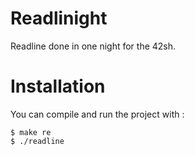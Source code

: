 # Readlinight
Readline done in one night for the 42sh.<br>

# Installation
You can compile and run the project with :
```
$ make re
$ ./readline
```
